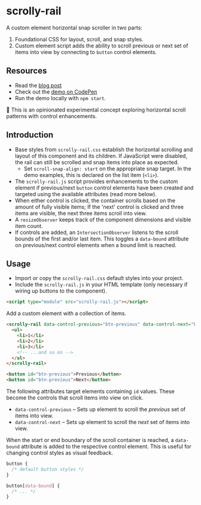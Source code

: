# scrolly-rail

A custom element horizontal snap scroller in two parts:

1. Foundational CSS for layout, scroll, and snap styles.
2. Custom element script adds the ability to scroll previous or next set of items into view by connecting to `button` control elements.

## Resources

- Read the [blog post](https://ryanmulligan.dev/blog/scrolly-rail/)
- Check out the [demo on CodePen](https://codepen.io/hexagoncircle/full/yyBMGrL)
- Run the demo locally with `npm start`.

🚧 This is an opinionated experimental concept exploring horizontal scroll patterns with control enhancements.

## Introduction

- Base styles from `scrolly-rail.css` establish the horizontal scrolling and layout of this component and its children. If JavaScript were disabled, the rail can still be scrolled and snap items into place as expected.
  - Set `scroll-snap-align: start` on the appropriate snap target. In the demo examples, this is declared on the list item (`<li>`).
- The `scrolly-rail.js` script provides enhancements to the custom element if previous/next `button` control elements have been created and targeted using the available attributes (read more below).
- When either control is clicked, the container scrolls based on the amount of fully visible items; If the 'next' control is clicked and three items are visible, the next three items scroll into view.
- A `resizeObserver` keeps track of the component dimensions and visible item count.
- If controls are added, an `IntersectionObserver` listens to the scroll bounds of the first and/or last item. This toggles a `data-bound` attribute on previous/next control elements when a bound limit is reached.

## Usage

- Import or copy the `scrolly-rail.css` default styles into your project.
- Include the `scrolly-rail.js` in your HTML template (only necessary if wiring up buttons to the component).

```html
<script type="module" src="scrolly-rail.js"></script>
```

Add a custom element with a collection of items.

```html
<scrolly-rail data-control-previous="btn-previous" data-control-next="btn-next">
  <ul>
    <li>1</li>
    <li>2</li>
    <li>3</li>
    <!-- ...and so on -->
  </ul>
</scrolly-rail>

<button id="btn-previous">Previous</button>
<button id="btn-previous">Next</button>
```

The following attributes target elements containing `id` values. These become the controls that scroll items into view on click.

- `data-control-previous` – Sets up element to scroll the _previous_ set of items into view.
- `data-control-next` – Sets up element to scroll the _next_ set of items into view.

When the start or end boundary of the scroll container is reached, a `data-bound` attribute is added to the respective control element. This is useful for changing control styles as visual feedback.

```css
button {
  /* default button styles */
}

button[data-bound] {
  /* ... */
}
```
